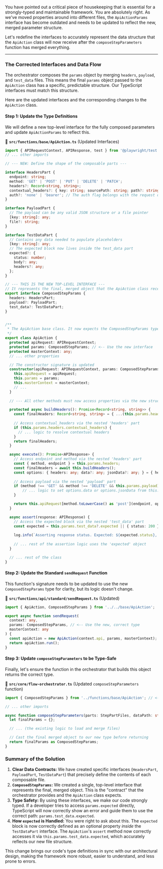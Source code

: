 You have pointed out a critical piece of housekeeping that is essential for a strongly-typed and maintainable framework. You are absolutely right. As we've moved properties around into different files, the `ApiActionParams` interface has become outdated and needs to be updated to reflect the new, merged parameter structure.

Let's redefine the interfaces to accurately represent the data structure that the `ApiAction` class will now receive after the `composeStepParameters` function has merged everything.

---

### **The Corrected Interfaces and Data Flow**

The orchestrator composes the `params` object by merging `headers`, `payload`, and `test_data` files. This means the final `params` object passed to the `ApiAction` class has a specific, predictable structure. Our TypeScript interfaces must match this structure.

Here are the updated interfaces and the corresponding changes to the `ApiAction` class.

#### **Step 1: Update the Type Definitions**

We will define a new top-level interface for the fully composed parameters and update `ApiActionParams` to reflect this.

📁 **`src/functions/base/ApiAction.ts`** (Updated Interfaces)
```typescript
import { APIRequestContext, APIResponse, test } from '@playwright/test';
// ... other imports

// --- NEW: Define the shape of the composable parts ---

interface HeadersPart {
  endpoint: string;
  method: 'GET' | 'POST' | 'PUT' | 'DELETE' | 'PATCH';
  headers?: Record<string, string>;
  contextual_headers?: { key: string; sourcePath: string; path?: string; }[];
  auth?: 'none' | 'bearer'; // The auth flag belongs with the request details
}

interface PayloadPart {
  // The payload can be any valid JSON structure or a file pointer
  [key: string]: any;
  file?: string;
}

interface TestDataPart {
  // Contains any data needed to populate placeholders
  [key: string]: any;
  // The expected block now lives inside the test_data part
  expected?: {
    status: number;
    body?: any;
    headers?: any;
  };
}

// --- THIS IS THE NEW TOP-LEVEL INTERFACE ---
// It represents the final, merged object that the ApiAction class receives.
export interface ComposedStepParams {
  headers: HeadersPart;
  payload?: PayloadPart;
  test_data?: TestDataPart;
}


/**
 * The ApiAction base class. It now expects the ComposedStepParams type.
 */
export class ApiAction {
  protected apiRequest: APIRequestContext;
  protected params: ComposedStepParams; // <-- Use the new interface
  protected masterContext: any;
  // ... other properties

  // The constructor signature is updated
  constructor(apiRequest: APIRequestContext, params: ComposedStepParams, masterContext: any) {
    this.apiRequest = apiRequest;
    this.params = params;
    this.masterContext = masterContext;
    // ...
  }
  
  // --- All other methods must now access properties via the new structure ---

  protected async buildHeaders(): Promise<Record<string, string>> {
    const finalHeaders: Record<string, string> = { ...(this.params.headers.headers || {}) };
    
    // Access contextual_headers via the nested 'headers' part
    if (this.params.headers.contextual_headers) {
      // ... logic to resolve contextual headers
    }
    return finalHeaders;
  }

  async execute(): Promise<APIResponse> {
    // Access endpoint and method via the nested 'headers' part
    const { method, endpoint } = this.params.headers;
    const finalHeaders = await this.buildHeaders();
    const options: { headers: any; data?: any; jsonData?: any; } = { headers: finalHeaders };
    
    // Access payload via the nested 'payload' part
    if (method !== 'GET' && method !== 'DELETE' && this.params.payload) {
        // ... logic to set options.data or options.jsonData from this.params.payload
    }

    return this.apiRequest[method.toLowerCase() as 'post'](endpoint, options);
  }

  async assert(response: APIResponse) {
    // Access the expected block via the nested 'test_data' part
    const expected = this.params.test_data?.expected || { status: 200 };
    
    log.info(`Asserting response status. Expected: ${expected.status}, Got: ${response.status()}`);
    
    // ... rest of the assertion logic uses the 'expected' object
  }

  // ... rest of the class
}
```

#### **Step 2: Update the Standard `sendRequest` Function**

This function's signature needs to be updated to use the new `ComposedStepParams` type for clarity, but its logic doesn't change.

📁 **`src/functions/api/standard/sendRequest.ts`** (Updated)
```typescript
import { ApiAction, ComposedStepParams } from '../../base/ApiAction';

export async function sendRequest(
  context: any,
  params: ComposedStepParams, // <-- Use the new, correct type
  masterContext: any
) {
  const apiAction = new ApiAction(context.api, params, masterContext);
  return apiAction.run();
}
```

#### **Step 3: Update `composeStepParameters` to be Type-Safe**

Finally, let's ensure the function in the orchestrator that builds this object returns the correct type.

📁 **`src/core/flow-orchestrator.ts`** (Updated `composeStepParameters` function)
```typescript
import { ComposedStepParams } from '../functions/base/ApiAction'; // <-- Import the new type

// ... other imports

async function composeStepParameters(parts: StepPartFiles, dataPath: string): Promise<ComposedStepParams> {
  let finalParams = {};

  // ... (the existing logic to load and merge files)

  // Cast the final merged object to our new type before returning
  return finalParams as ComposedStepParams;
}
```

### **Summary of the Solution**

1.  **Clear Data Contracts:** We have created specific interfaces (`HeadersPart`, `PayloadPart`, `TestDataPart`) that precisely define the contents of each composable file.
2.  **`ComposedStepParams`:** We created a single, top-level interface that represents the final, merged object. This is the "contract" that the orchestrator provides and the `ApiAction` class expects.
3.  **Type Safety:** By using these interfaces, we make our code strongly typed. If a developer tries to access `params.expected` directly, TypeScript will now correctly show an error and guide them to use the correct path: `params.test_data.expected`.
4.  **How `expected` is Handled:** You were right to ask about this. The `expected` block is now correctly defined as an optional property *inside* the `TestDataPart` interface. The `ApiAction`'s `assert` method now correctly accesses it via `this.params.test_data.expected`, which accurately reflects our new file structure.

This change brings our code's type definitions in sync with our architectural design, making the framework more robust, easier to understand, and less prone to errors.